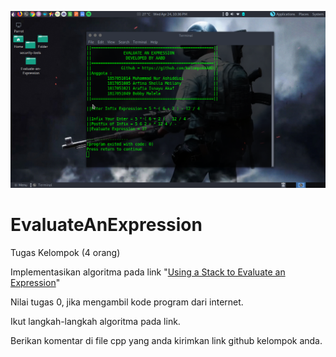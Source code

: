 ![screenshot](https://raw.githubusercontent.com/KelompokAABD/EvaluateAnExpression/master/SS.png)

# EvaluateAnExpression
Tugas Kelompok (4 orang)

Implementasikan algoritma pada link "[Using a Stack to Evaluate an Expression](https://github.com/KelompokAABD/EvaluateAnExpression/blob/master/Algoritma.md)"

Nilai tugas 0, jika mengambil kode program dari internet.

Ikut langkah-langkah algoritma pada link.

Berikan komentar di file cpp yang anda kirimkan link github kelompok anda.

